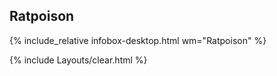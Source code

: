 ## Ratpoison
{% include_relative infobox-desktop.html wm="Ratpoison" %}

{% include Layouts/clear.html %}
